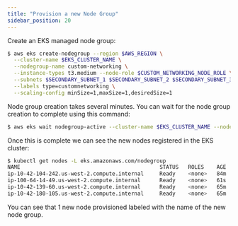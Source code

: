 ```yaml
---
title: "Provision a new Node Group"
sidebar_position: 20
---
```


Create an EKS managed node group:

```bash wait=30
$ aws eks create-nodegroup --region $AWS_REGION \
  --cluster-name $EKS_CLUSTER_NAME \
  --nodegroup-name custom-networking \
  --instance-types t3.medium --node-role $CUSTOM_NETWORKING_NODE_ROLE \
  --subnets $SECONDARY_SUBNET_1 $SECONDARY_SUBNET_2 $SECONDARY_SUBNET_3 \
  --labels type=customnetworking \
  --scaling-config minSize=1,maxSize=1,desiredSize=1
```

Node group creation takes several minutes. You can wait for the node group creation to complete using this command:

```bash wait=30 timeout=300
$ aws eks wait nodegroup-active --cluster-name $EKS_CLUSTER_NAME --nodegroup-name custom-networking
```

Once this is complete we can see the new nodes registered in the EKS cluster:

```bash wait=30
$ kubectl get nodes -L eks.amazonaws.com/nodegroup
NAME                                            STATUS   ROLES    AGE   VERSION               NODEGROUP
ip-10-42-104-242.us-west-2.compute.internal     Ready    <none>   84m   vVAR::KUBERNETES_NODE_VERSION   default
ip-100-64-14-49.us-west-2.compute.internal      Ready    <none>   61s   vVAR::KUBERNETES_NODE_VERSION   custom-networking
ip-10-42-139-60.us-west-2.compute.internal      Ready    <none>   65m   vVAR::KUBERNETES_NODE_VERSION   default
ip-10-42-180-105.us-west-2.compute.internal     Ready    <none>   65m   vVAR::KUBERNETES_NODE_VERSION   default
```

You can see that 1 new node provisioned labeled with the name of the new node group.
